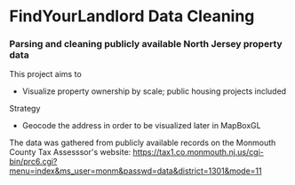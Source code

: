 # FindYourLandlord Data Cleaning
### Parsing and cleaning publicly available North Jersey property data
This project aims to 
* Visualize property ownership by scale; public housing projects included

Strategy
* Geocode the address in order to be visualized later in MapBoxGL

The data was gathered from publicly available records on the Monmouth County Tax Assesssor's website: 
https://tax1.co.monmouth.nj.us/cgi-bin/prc6.cgi?menu=index&ms_user=monm&passwd=data&district=1301&mode=11
